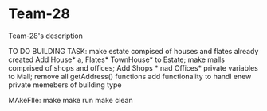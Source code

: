 # Team-28
Team-28's description


TO DO BUILDING TASK:
  make estate compised of houses and flates already created
    Add House* a, Flates* TownHouse* to Estate;
  make malls comprised of shops and offices;
    Add Shops * nad Offices* private variables to Mall;
  remove all getAddress() functions
  add functionality to handl enew private memebers of building type
  


MAkeFIle:
make 
make run
make clean

